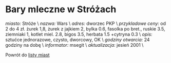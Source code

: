 # Bary mleczne w Stróżach

*miasto:*  Stróże    \\
*nazwa:*  Wars   \\
*adres:*  dworzec PKP   \\
*przykladowe ceny:*  od 2 do 4 zł. żurek 1,8, żurek z jajkiem 2, bylka 0.6, fasolka po bret., ruskie 3.5, ziemniaki 1, kotlet miel. 2.8, bigos 3.5, herbata 1.5 +cytryna 0.3   \\
*opis:*  sztućce jednorazowe, czysto, dworcowy, OK   \\
*godziny otwarcia:*  24 godziny na dobę   \\
*informator:*  msegit   \\
*aktualizacja:*    jesień 2001   \\

Powrót do [listy miast](/bary_mleczne)


